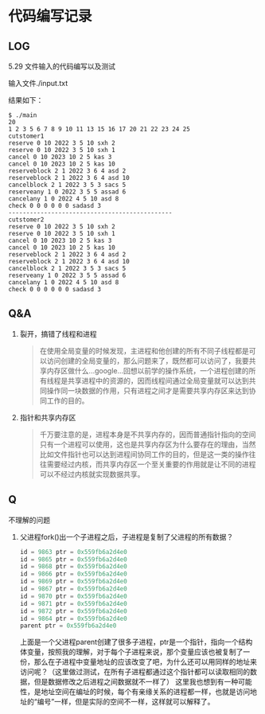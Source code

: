 # 代码编写记录

## LOG

5.29 文件输入的代码编写以及测试

输入文件./input.txt

结果如下：

```shell
$ ./main
20
1 2 3 5 6 7 8 9 10 11 13 15 16 17 20 21 22 23 24 25 
cutstomer1
reserve 0 10 2022 3 5 10 sxh 2
reserve 0 10 2022 3 5 10 sxh 1
cancel 0 10 2023 10 2 5 kas 3
cancel 0 10 2023 10 2 5 kas 10
reserveblock 2 1 2022 3 6 4 asd 2
reserveblock 2 1 2022 3 6 4 asd 10
cancelblock 2 1 2022 3 5 3 sacs 5
reserveany 1 0 2022 3 5 5 assad 6
cancelany 1 0 2022 4 5 10 asd 8
check 0 0 0 0 0 0 sadasd 3
----------------------------------------------
cutstomer2
reserve 0 10 2022 3 5 10 sxh 2
reserve 0 10 2022 3 5 10 sxh 1
cancel 0 10 2023 10 2 5 kas 3
cancel 0 10 2023 10 2 5 kas 10
reserveblock 2 1 2022 3 6 4 asd 2
reserveblock 2 1 2022 3 6 4 asd 10
cancelblock 2 1 2022 3 5 3 sacs 5
reserveany 1 0 2022 3 5 5 assad 6
cancelany 1 0 2022 4 5 10 asd 8
check 0 0 0 0 0 0 sadasd 3

```

## Q&A

1. 裂开，搞错了线程和进程

    >在使用全局变量的时候发现，主进程和他创建的所有不同子线程都是可以访问创建的全局变量的，那么问题来了，既然都可以访问了，我要共享内存区做什么...google...回想以前学的操作系统，一个进程创建的所有线程是共享进程中的资源的，因而线程间通过全局变量就可以达到共同操作同一块数据的作用，只有进程之间才是需要共享内存区来达到协同工作的目的。

2. 指针和共享内存区

    >千万要注意的是，进程本身是不共享内存的，因而普通指针指向的空间只有一个进程可以使用，这也是共享内存区为什么要存在的理由，当然比如文件指针也可以达到进程间协同工作的目的，但是这一类的操作往往需要经过内核，而共享内存区一个至关重要的作用就是让不同的进程可以不经过内核就实现数据共享。

## Q

不理解的问题

1. 父进程fork()出一个子进程之后，子进程是复制了父进程的所有数据？

   ```c
   id = 9863 ptr = 0x559fb6a2d4e0
   id = 9865 ptr = 0x559fb6a2d4e0
   id = 9868 ptr = 0x559fb6a2d4e0
   id = 9866 ptr = 0x559fb6a2d4e0
   id = 9869 ptr = 0x559fb6a2d4e0
   id = 9867 ptr = 0x559fb6a2d4e0
   id = 9870 ptr = 0x559fb6a2d4e0
   id = 9871 ptr = 0x559fb6a2d4e0
   id = 9872 ptr = 0x559fb6a2d4e0
   id = 9864 ptr = 0x559fb6a2d4e0
   parent ptr = 0x559fb6a2d4e0
   ```

   上面是一个父进程parent创建了很多子进程，ptr是一个指针，指向一个结构体变量，按照我的理解，对于每个子进程来说，那个变量应该也被复制了一份，那么在子进程中变量地址的应该改变了吧，为什么还可以用同样的地址来访问呢？（这里做过测试，在所有子进程都通过这个指针都可以读取相同的数据，但是数据修改之后进程之间数据就不一样了）
   这里我也想到有一种可能性，是地址空间在编址的时候，每个有亲缘关系的进程都一样，也就是访问地址的“编号”一样，但是实际的空间不一样，这样就可以解释了。
